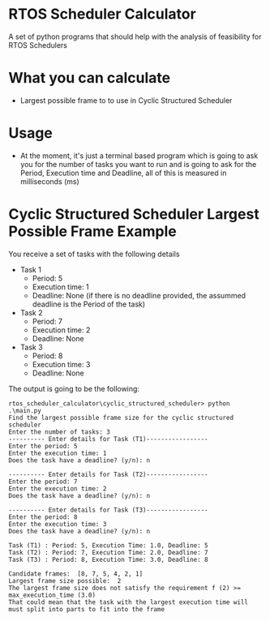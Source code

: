 #  RTOS Scheduler Calculator 
A set of python programs that should help with the analysis of feasibility for RTOS Schedulers

# What you can calculate
- Largest possible frame to to use in Cyclic Structured Scheduler

# Usage
- At the moment, it's just a terminal based program which is going to ask you for the number of tasks you want to run and is going to ask for the Period, Execution time and Deadline, all of this is measured in milliseconds (ms)

# Cyclic Structured Scheduler Largest Possible Frame Example
You receive a set of tasks with the following details 
- Task 1 
  - Period: 5
  - Execution time: 1
  - Deadline: None (if there is no deadline provided, the assummed deadline is the Period of the task)
- Task 2
  - Period: 7
  - Execution time: 2
  - Deadline: None
- Task 3
  - Period: 8
  - Execution time: 3
  - Deadline: None

The output is going to be the following: 


```
rtos_scheduler_calculator\cyclic_structured_scheduler> python .\main.py
Find the largest possible frame size for the cyclic structured scheduler
Enter the number of tasks: 3
---------- Enter details for Task (T1)-----------------
Enter the period: 5
Enter the execution time: 1
Does the task have a deadline? (y/n): n

---------- Enter details for Task (T2)-----------------
Enter the period: 7
Enter the execution time: 2
Does the task have a deadline? (y/n): n

---------- Enter details for Task (T3)-----------------
Enter the period: 8
Enter the execution time: 3
Does the task have a deadline? (y/n): n

Task (T1) : Period: 5, Execution Time: 1.0, Deadline: 5
Task (T2) : Period: 7, Execution Time: 2.0, Deadline: 7
Task (T3) : Period: 8, Execution Time: 3.0, Deadline: 8

Candidate frames:  [8, 7, 5, 4, 2, 1]
Largest frame size possible:  2
The largest frame size does not satisfy the requirement f (2) >= max_execution_time (3.0)
That could mean that the task with the largest execution time will must split into parts to fit into the frame
```
